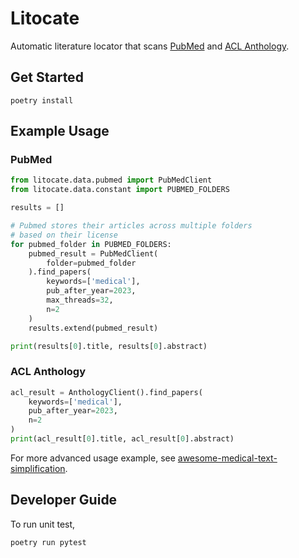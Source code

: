 # Litocate

Automatic literature locator that scans [PubMed](https://pubmed.ncbi.nlm.nih.gov/) and [ACL Anthology](https://aclanthology.org/).

## Get Started

```
poetry install
```

## Example Usage

### PubMed

```python
from litocate.data.pubmed import PubMedClient
from litocate.data.constant import PUBMED_FOLDERS

results = []

# Pubmed stores their articles across multiple folders 
# based on their license 
for pubmed_folder in PUBMED_FOLDERS: 
    pubmed_result = PubMedClient(
        folder=pubmed_folder    
    ).find_papers(
        keywords=['medical'],
        pub_after_year=2023,
        max_threads=32,
        n=2
    )
    results.extend(pubmed_result)

print(results[0].title, results[0].abstract)
```

### ACL Anthology

```python
acl_result = AnthologyClient().find_papers(
    keywords=['medical'], 
    pub_after_year=2023,
    n=2
)
print(acl_result[0].title, acl_result[0].abstract)
```

For more advanced usage example, see [awesome-medical-text-simplification](https://github.com/fsilavong/awesome-medical-text-simplification/tree/main).

## Developer Guide

To run unit test, 

```
poetry run pytest
```

